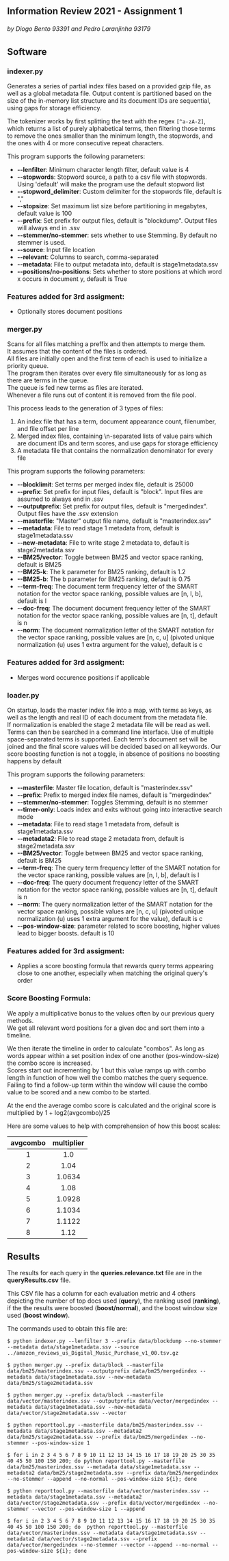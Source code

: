 ## Information Review 2021 - Assignment 1
###### by Diogo Bento 93391 and Pedro Laranjinha 93179

## Software
### indexer.py
Generates a series of partial index files based on a provided gzip file, as well as a global metadata file.
Output content is partitioned based on the size of the in-memory list structure and its document IDs are sequential, using gaps for storage efficiency.

The tokenizer works by first splitting the text with the regex `[^a-zA-Z]`, which returns a list of purely alphabetical terms, then filtering those terms to remove the ones smaller than the minimum length, the stopwords, and the ones with 4 or more consecutive repeat characters.

This program supports the following parameters:

+ **--lenfilter**: Minimum character length filter, default value is 4 
+ **--stopwords**: Stopword source, a path to a csv file with stopwords.  
        Using 'default' will make the program use the default stopword list
+ **--stopword_delimiter**: Custom delimiter for the stopwords file, default is ","
+ **--stopsize**: Set maximum list size before partitioning in megabytes, default value is 100
+ **--prefix**: Set prefix for output files, default is "blockdump". Output files will always end in .ssv
+ **--stemmer/no-stemmer**: sets whether to use Stemming. By default no stemmer is used.
+ **--source**: Input file location
+ **--relevant**: Columns to search, comma-separated
+ **--metadata**: File to output metadata into, default is stage1metadata.ssv
+ **--positions/no-positions**: Sets whether to store positions at which word x occurs in document y, default is True
### Features added for 3rd assigment:
- Optionally stores document positions

### merger.py
Scans for all files matching a preffix and then attempts to merge them.\
It assumes that the content of the files is ordered.\
All files are initially open and the first term of each is used to initialize a priority queue.\
The program then iterates over every file simultaneously for as long as there are terms in the queue.\
The queue is fed new terms as files are iterated.\
Whenever a file runs out of content it is removed from the file pool.

This process leads to the generation of 3 types of files:
1. An index file that has a term, document appearance count, filenumber, and file offset per line
2. Merged index files, containing \n-separated lists of value pairs which are document IDs and term scores, and use gaps for storage efficiency   
3. A metadata file that contains the normalization denominator for every file


This program supports the following parameters:
+ **--blocklimit**: Set terms per merged index file, default is 25000
+ **--prefix**: Set prefix for input files, default is "block". Input files are assumed to always end in .ssv
+ **--outputprefix**: Set prefix for output files, default is "mergedindex". Output files have the .ssv extension
+ **--masterfile**: "Master" output file name, default is "masterindex.ssv"
+ **--metadata**: File to read stage 1 metadata from, default is stage1metadata.ssv
+ **--new-metadata**: File to write stage 2 metadata to, default is stage2metadata.ssv
+ **--BM25/vector**: Toggle between BM25 and vector space ranking, default is BM25
+ **--BM25-k**: The k parameter for BM25 ranking, default is 1.2
+ **--BM25-b**: The b parameter for BM25 ranking, default is 0.75
+ **--term-freq**: The document term frequency letter of the SMART notation for the vector space ranking, possible values are [n, l, b], default is l
+ **--doc-freq**: The document document frequency letter of the SMART notation for the vector space ranking, possible values are [n, t], default is n
+ **--norm**: The document normalization letter of the SMART notation for the vector space ranking, possible values are [n, c, u] (pivoted unique normalization (u) uses 1 extra argument for the value), default is c

### Features added for 3rd assigment:
+ Merges word occurence positions if applicable

### loader.py
On startup, loads the master index file into a map, with terms as keys, as well as the length and real ID of each document from the metadata file.\
If normalization is enabled the stage 2 metadata file will be read as well.  
Terms can then be searched in a command line interface.
Use of multiple space-separated terms is supported. Each term's document set will be joined and the final score values will be decided based on all keywords.
Our score boosting function is not a toggle, in absence of positions no boosting happens by default

This program supports the following parameters:
+ **--masterfile**: Master file location, default is "masterindex.ssv"
+ **--prefix**: Prefix to merged index file names, default is "mergedindex"
+ **--stemmer/no-stemmer**: Toggles Stemming, default is no stemmer
+ **--timer-only**: Loads index and exits without going into interactive search mode
+ **--metadata**: File to read stage 1 metadata from, default is stage1metadata.ssv
+ **--metadata2**: File to read stage 2 metadata from, default is stage2metadata.ssv
+ **--BM25/vector**: Toggle between BM25 and vector space ranking, default is BM25
+ **--term-freq**: The query term frequency letter of the SMART notation for the vector space ranking, possible values are [n, l, b], default is l
+ **--doc-freq**: The query document frequency letter of the SMART notation for the vector space ranking, possible values are [n, t], default is n
+ **--norm**: The query normalization letter of the SMART notation for the vector space ranking, possible values are [n, c, u] (pivoted unique normalization (u) uses 1 extra argument for the value), default is c
+ **--pos-window-size**: parameter related to score boosting, higher values lead to bigger boosts. default is 10

### Features added for 3rd assigment:
+ Applies a score boosting formula that rewards query terms appearing close to one another, especially when matching the original query's order

### Score Boosting Formula:
We apply a multiplicative bonus to the values often by our previous query methods.  
We get all relevant word positions for a given doc and sort them into a timeline.  

We then iterate the timeline in order to calculate "combos". As long as words appear within a set position index of one another (pos-window-size) the combo score is increased.  
Scores start out incrementing by 1 but this value ramps up with combo length in function of how well the combo matches the query sequence.  
Failing to find a follow-up term within the window will cause the combo value to be scored and a new combo to be started.  

At the end the average combo score is calculated and the original score is multiplied by 1 + log2(avgcombo)/25  

Here are some values to help with comprehension of how this boost scales:

| avgcombo | multiplier |
|:--------:|:----------:|
|     1    |     1.0    |
|     2    |    1.04    |
|     3    |   1.0634   |
|     4    |    1.08    |
|     5    |   1.0928   |
|     6    |   1.1034   |
|     7    |   1.1122   |
|     8    |    1.12    |

## Results
The results for each query in the **queries.relevance.txt** file are in the **queryResults.csv** file.

This CSV file has a column for each evaluation metric and 4 others depicting the number of top docs used (**query**), the ranking used (**ranking**), if the the results were boosted (**boost/normal**), and the boost window size used (**boost window**).

The commands used to obtain this file are:
```
$ python indexer.py --lenfilter 3 --prefix data/blockdump --no-stemmer --metadata data/stage1metadata.ssv --source ../amazon_reviews_us_Digital_Music_Purchase_v1_00.tsv.gz

$ python merger.py --prefix data/block --masterfile data/bm25/masterindex.ssv --outputprefix data/bm25/mergedindex --metadata data/stage1metadata.ssv --new-metadata data/bm25/stage2metadata.ssv

$ python merger.py --prefix data/block --masterfile data/vector/masterindex.ssv --outputprefix data/vector/mergedindex --metadata data/stage1metadata.ssv --new-metadata data/vector/stage2metadata.ssv --vector

$ python reporttool.py --masterfile data/bm25/masterindex.ssv --metadata data/stage1metadata.ssv --metadata2 data/bm25/stage2metadata.ssv --prefix data/bm25/mergedindex --no-stemmer --pos-window-size 1

$ for i in 2 3 4 5 6 7 8 9 10 11 12 13 14 15 16 17 18 19 20 25 30 35 40 45 50 100 150 200; do python reporttool.py --masterfile data/bm25/masterindex.ssv --metadata data/stage1metadata.ssv --metadata2 data/bm25/stage2metadata.ssv --prefix data/bm25/mergedindex --no-stemmer --append --no-normal --pos-window-size ${i}; done

$ python reporttool.py --masterfile data/vector/masterindex.ssv --metadata data/stage1metadata.ssv --metadata2 data/vector/stage2metadata.ssv --prefix data/vector/mergedindex --no-stemmer --vector --pos-window-size 1 --append

$ for i in 2 3 4 5 6 7 8 9 10 11 12 13 14 15 16 17 18 19 20 25 30 35 40 45 50 100 150 200; do  python reporttool.py --masterfile data/vector/masterindex.ssv --metadata data/stage1metadata.ssv --metadata2 data/vector/stage2metadata.ssv --prefix data/vector/mergedindex --no-stemmer --vector --append --no-normal --pos-window-size ${i}; done
```
